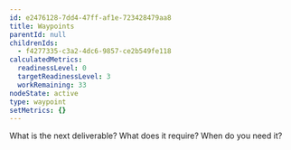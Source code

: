 ```yaml
---
id: e2476128-7dd4-47ff-af1e-723428479aa8
title: Waypoints
parentId: null
childrenIds:
  - f4277335-c3a2-4dc6-9857-ce2b549fe118
calculatedMetrics:
  readinessLevel: 0
  targetReadinessLevel: 3
  workRemaining: 33
nodeState: active
type: waypoint
setMetrics: {}
---
```

What is the next deliverable? What does it require? When do you need it?